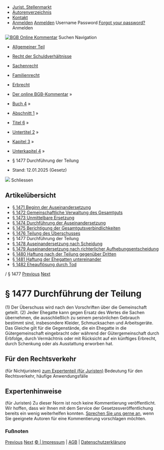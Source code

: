   * [Jurist. Stellenmarkt](https://bgb.kommentar.de/Buch-4/Abschnitt-1/Titel-6/Untertitel-2/Kapitel-3/Unterkapitel-4/</job-board> "Jurist. Stellenmarkt")
  * [Autorenverzeichnis](https://bgb.kommentar.de/Buch-4/Abschnitt-1/Titel-6/Untertitel-2/Kapitel-3/Unterkapitel-4/</Autorenverzeichnis> "Autorenverzeichnis")
  * [Kontakt](https://bgb.kommentar.de/Buch-4/Abschnitt-1/Titel-6/Untertitel-2/Kapitel-3/Unterkapitel-4/</Kontakt>)
  * [Anmelden](https://bgb.kommentar.de/Buch-4/Abschnitt-1/Titel-6/Untertitel-2/Kapitel-3/Unterkapitel-4/<#login> "show login form") [Anmelden](https://bgb.kommentar.de/Buch-4/Abschnitt-1/Titel-6/Untertitel-2/Kapitel-3/Unterkapitel-4/<#> "hide login form") Username Password
[Forgot your password?](https://bgb.kommentar.de/Buch-4/Abschnitt-1/Titel-6/Untertitel-2/Kapitel-3/Unterkapitel-4/</user/forgotpassword>) Anmelden 


[![BGB Online Kommentar](https://bgb.kommentar.de/extension/bgb/design/bgb/images/logo.png)](https://bgb.kommentar.de/Buch-4/Abschnitt-1/Titel-6/Untertitel-2/Kapitel-3/Unterkapitel-4/</> "BGB Online Kommentar")
Suchen
Navigation
  * [Allgemeiner Teil](https://bgb.kommentar.de/Buch-4/Abschnitt-1/Titel-6/Untertitel-2/Kapitel-3/Unterkapitel-4/</Buch-1>)
  * [Recht der Schuldverhältnisse](https://bgb.kommentar.de/Buch-4/Abschnitt-1/Titel-6/Untertitel-2/Kapitel-3/Unterkapitel-4/</Buch-2>)
  * [Sachenrecht](https://bgb.kommentar.de/Buch-4/Abschnitt-1/Titel-6/Untertitel-2/Kapitel-3/Unterkapitel-4/</Buch-3>)
  * [Familienrecht](https://bgb.kommentar.de/Buch-4/Abschnitt-1/Titel-6/Untertitel-2/Kapitel-3/Unterkapitel-4/</Buch-4>)
  * [Erbrecht](https://bgb.kommentar.de/Buch-4/Abschnitt-1/Titel-6/Untertitel-2/Kapitel-3/Unterkapitel-4/</Buch-5>)


  * [Der online BGB-Kommentar](https://bgb.kommentar.de/Buch-4/Abschnitt-1/Titel-6/Untertitel-2/Kapitel-3/Unterkapitel-4/</>) »
  * [Buch 4](https://bgb.kommentar.de/Buch-4/Abschnitt-1/Titel-6/Untertitel-2/Kapitel-3/Unterkapitel-4/</Buch-4>) »
  * [Abschnitt 1](https://bgb.kommentar.de/Buch-4/Abschnitt-1/Titel-6/Untertitel-2/Kapitel-3/Unterkapitel-4/</Buch-4/Abschnitt-1>) »
  * [Titel 6](https://bgb.kommentar.de/Buch-4/Abschnitt-1/Titel-6/Untertitel-2/Kapitel-3/Unterkapitel-4/</Buch-4/Abschnitt-1/Titel-6>) »
  * [Untertitel 2](https://bgb.kommentar.de/Buch-4/Abschnitt-1/Titel-6/Untertitel-2/Kapitel-3/Unterkapitel-4/</Buch-4/Abschnitt-1/Titel-6/Untertitel-2>) »
  * [Kapitel 3](https://bgb.kommentar.de/Buch-4/Abschnitt-1/Titel-6/Untertitel-2/Kapitel-3/Unterkapitel-4/</Buch-4/Abschnitt-1/Titel-6/Untertitel-2/Kapitel-3>) »
  * [Unterkapitel 4](https://bgb.kommentar.de/Buch-4/Abschnitt-1/Titel-6/Untertitel-2/Kapitel-3/Unterkapitel-4/</Buch-4/Abschnitt-1/Titel-6/Untertitel-2/Kapitel-3/Unterkapitel-4>) »
  * § 1477 Durchführung der Teilung 
  * Stand: 12.01.2025 (Gesetz) 


![](https://vg01.met.vgwort.de/na/1c9909529ead4f509072c06d9081a7d5)
Schliessen 
## Artikelübersicht
  * [ § 1471 Beginn der Auseinandersetzung ](https://bgb.kommentar.de/Buch-4/Abschnitt-1/Titel-6/Untertitel-2/Kapitel-3/Unterkapitel-4/</Buch-4/Abschnitt-1/Titel-6/Untertitel-2/Kapitel-3/Unterkapitel-4/Beginn-der-Auseinandersetzung>)
  * [ § 1472 Gemeinschaftliche Verwaltung des Gesamtguts ](https://bgb.kommentar.de/Buch-4/Abschnitt-1/Titel-6/Untertitel-2/Kapitel-3/Unterkapitel-4/</Buch-4/Abschnitt-1/Titel-6/Untertitel-2/Kapitel-3/Unterkapitel-4/Gemeinschaftliche-Verwaltung-des-Gesamtguts>)
  * [ § 1473 Unmittelbare Ersetzung ](https://bgb.kommentar.de/Buch-4/Abschnitt-1/Titel-6/Untertitel-2/Kapitel-3/Unterkapitel-4/</Buch-4/Abschnitt-1/Titel-6/Untertitel-2/Kapitel-3/Unterkapitel-4/Unmittelbare-Ersetzung>)
  * [ § 1474 Durchführung der Auseinandersetzung ](https://bgb.kommentar.de/Buch-4/Abschnitt-1/Titel-6/Untertitel-2/Kapitel-3/Unterkapitel-4/</Buch-4/Abschnitt-1/Titel-6/Untertitel-2/Kapitel-3/Unterkapitel-4/Durchfuehrung-der-Auseinandersetzung>)
  * [ § 1475 Berichtigung der Gesamtgutsverbindlichkeiten ](https://bgb.kommentar.de/Buch-4/Abschnitt-1/Titel-6/Untertitel-2/Kapitel-3/Unterkapitel-4/</Buch-4/Abschnitt-1/Titel-6/Untertitel-2/Kapitel-3/Unterkapitel-4/Berichtigung-der-Gesamtgutsverbindlichkeiten>)
  * [ § 1476 Teilung des Überschusses ](https://bgb.kommentar.de/Buch-4/Abschnitt-1/Titel-6/Untertitel-2/Kapitel-3/Unterkapitel-4/</Buch-4/Abschnitt-1/Titel-6/Untertitel-2/Kapitel-3/Unterkapitel-4/Teilung-des-Ueberschusses>)
  * § 1477 Durchführung der Teilung 
  * [ § 1478 Auseinandersetzung nach Scheidung ](https://bgb.kommentar.de/Buch-4/Abschnitt-1/Titel-6/Untertitel-2/Kapitel-3/Unterkapitel-4/</Buch-4/Abschnitt-1/Titel-6/Untertitel-2/Kapitel-3/Unterkapitel-4/Auseinandersetzung-nach-Scheidung>)
  * [ § 1479 Auseinandersetzung nach richterlicher Aufhebungsentscheidung ](https://bgb.kommentar.de/Buch-4/Abschnitt-1/Titel-6/Untertitel-2/Kapitel-3/Unterkapitel-4/</Buch-4/Abschnitt-1/Titel-6/Untertitel-2/Kapitel-3/Unterkapitel-4/Auseinandersetzung-nach-richterlicher-Aufhebungsentscheidung>)
  * [ § 1480 Haftung nach der Teilung gegenüber Dritten ](https://bgb.kommentar.de/Buch-4/Abschnitt-1/Titel-6/Untertitel-2/Kapitel-3/Unterkapitel-4/</Buch-4/Abschnitt-1/Titel-6/Untertitel-2/Kapitel-3/Unterkapitel-4/Haftung-nach-der-Teilung-gegenueber-Dritten>)
  * [ § 1481 Haftung der Ehegatten untereinander ](https://bgb.kommentar.de/Buch-4/Abschnitt-1/Titel-6/Untertitel-2/Kapitel-3/Unterkapitel-4/</Buch-4/Abschnitt-1/Titel-6/Untertitel-2/Kapitel-3/Unterkapitel-4/Haftung-der-Ehegatten-untereinander>)
  * [ § 1482 Eheauflösung durch Tod ](https://bgb.kommentar.de/Buch-4/Abschnitt-1/Titel-6/Untertitel-2/Kapitel-3/Unterkapitel-4/</Buch-4/Abschnitt-1/Titel-6/Untertitel-2/Kapitel-3/Unterkapitel-4/Eheaufloesung-durch-Tod>)


/ § 1477 
[Previous](https://bgb.kommentar.de/Buch-4/Abschnitt-1/Titel-6/Untertitel-2/Kapitel-3/Unterkapitel-4/</Buch-4/Abschnitt-1/Titel-6/Untertitel-2/Kapitel-3/Unterkapitel-4/Teilung-des-Ueberschusses> "§ 1476 Teilung des Überschusses") [Next](https://bgb.kommentar.de/Buch-4/Abschnitt-1/Titel-6/Untertitel-2/Kapitel-3/Unterkapitel-4/</Buch-4/Abschnitt-1/Titel-6/Untertitel-2/Kapitel-3/Unterkapitel-4/Auseinandersetzung-nach-Scheidung> "§ 1478 Auseinandersetzung nach Scheidung")
# § 1477 Durchführung der Teilung
(1) Der Überschuss wird nach den Vorschriften über die Gemeinschaft geteilt.
(2) Jeder Ehegatte kann gegen Ersatz des Wertes die Sachen übernehmen, die ausschließlich zu seinem persönlichen Gebrauch bestimmt sind, insbesondere Kleider, Schmucksachen und Arbeitsgeräte. Das Gleiche gilt für die Gegenstände, die ein Ehegatte in die Gütergemeinschaft eingebracht oder während der Gütergemeinschaft durch Erbfolge, durch Vermächtnis oder mit Rücksicht auf ein künftiges Erbrecht, durch Schenkung oder als Ausstattung erworben hat.
## Für den Rechtsverkehr 
(für Nichtjuristen)
[zum Expertenteil (für Juristen)](https://bgb.kommentar.de/Buch-4/Abschnitt-1/Titel-6/Untertitel-2/Kapitel-3/Unterkapitel-4/<#expertenhinweise>)
Bedeutung für den Rechtsverkehr, häufige Anwendungsfälle
## Expertenhinweise
(für Juristen)
Zu dieser Norm ist noch keine Kommentierung veröffentlicht. Wir hoffen, dass wir Ihnen mit dem Service der Gesetzesveröffentlichung bereits ein wenig weiterhelfen konnten. [Sprechen Sie uns gerne an](https://bgb.kommentar.de/Buch-4/Abschnitt-1/Titel-6/Untertitel-2/Kapitel-3/Unterkapitel-4/</Kontakt>), wenn Sie geeignete Autoren für eine Kommentierung vorschlagen möchten. 
### Fußnoten
[Previous](https://bgb.kommentar.de/Buch-4/Abschnitt-1/Titel-6/Untertitel-2/Kapitel-3/Unterkapitel-4/</Buch-4/Abschnitt-1/Titel-6/Untertitel-2/Kapitel-3/Unterkapitel-4/Teilung-des-Ueberschusses> "§ 1476 Teilung des Überschusses") [Next](https://bgb.kommentar.de/Buch-4/Abschnitt-1/Titel-6/Untertitel-2/Kapitel-3/Unterkapitel-4/</Buch-4/Abschnitt-1/Titel-6/Untertitel-2/Kapitel-3/Unterkapitel-4/Auseinandersetzung-nach-Scheidung> "§ 1478 Auseinandersetzung nach Scheidung")
[© | Impressum](https://bgb.kommentar.de/Buch-4/Abschnitt-1/Titel-6/Untertitel-2/Kapitel-3/Unterkapitel-4/</Kontakt>) | [AGB](https://bgb.kommentar.de/Buch-4/Abschnitt-1/Titel-6/Untertitel-2/Kapitel-3/Unterkapitel-4/</AGB>) | [Datenschutzerklärung](https://bgb.kommentar.de/Buch-4/Abschnitt-1/Titel-6/Untertitel-2/Kapitel-3/Unterkapitel-4/</Datenschutzerklaerung-fuer-Leser>)
